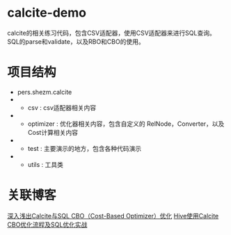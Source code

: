 # calcite-demo
calcite的相关练习代码，包含CSV适配器，使用CSV适配器来进行SQL查询。SQL的parse和validate，以及RBO和CBO的使用。
# 项目结构
- pers.shezm.calcite
- - csv : csv适配器相关内容
- - optimizer : 优化器相关内容，包含自定义的 RelNode，Converter，以及Cost计算相关内容
- - test : 主要演示的地方，包含各种代码演示
- - utils : 工具类
# 关联博客

[深入浅出Calcite与SQL CBO（Cost-Based Optimizer）优化](https://zhuanlan.zhihu.com/p/248796415)
[Hive使用Calcite CBO优化流程及SQL优化实战](https://zhuanlan.zhihu.com/p/258081600)

